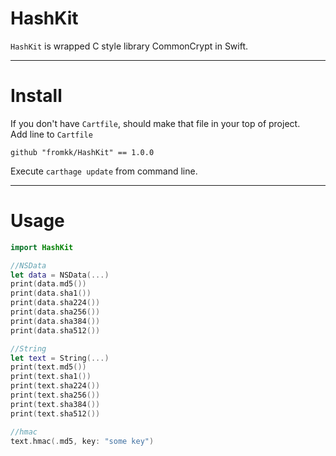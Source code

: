 # HashKit

`HashKit` is wrapped C style library CommonCrypt in Swift.

---

# Install

If you don't have `Cartfile`, should make that file in your top of project.  
Add line to `Cartfile`  

```
github "fromkk/HashKit" == 1.0.0
```

Execute `carthage update` from command line.

---

# Usage

```swift
import HashKit

//NSData
let data = NSData(...)
print(data.md5())
print(data.sha1())
print(data.sha224())
print(data.sha256())
print(data.sha384())
print(data.sha512())

//String
let text = String(...)
print(text.md5())
print(text.sha1())
print(text.sha224())
print(text.sha256())
print(text.sha384())
print(text.sha512())

//hmac
text.hmac(.md5, key: "some key")
```
